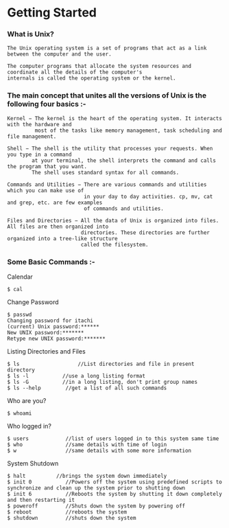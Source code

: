 # Getting Started

   ### What is Unix?

    The Unix operating system is a set of programs that act as a link between the computer and the user.

    The computer programs that allocate the system resources and coordinate all the details of the computer's
    internals is called the operating system or the kernel.

   ### The main concept that unites all the versions of Unix is the following four basics :-

    Kernel − The kernel is the heart of the operating system. It interacts with the hardware and
             most of the tasks like memory management, task scheduling and file management.

    Shell − The shell is the utility that processes your requests. When you type in a command
            at your terminal, the shell interprets the command and calls the program that you want.
            The shell uses standard syntax for all commands. 

    Commands and Utilities − There are various commands and utilities which you can make use of
                             in your day to day activities. cp, mv, cat and grep, etc. are few examples
                             of commands and utilities.

    Files and Directories − All the data of Unix is organized into files. All files are then organized into
                            directories. These directories are further organized into a tree-like structure 
                            called the filesystem.

   ### Some Basic Commands :-

   Calendar

    $ cal

   Change Password

    $ passwd
    Changing password for itachi
    (current) Unix password:******
    New UNIX password:*******
    Retype new UNIX password:*******

   Listing Directories and Files

    $ ls		      	   //List directories and file in present directory
    $ ls -l		      //use a long listing format
    $ ls -G		      //in a long listing, don't print group names
    $ ls --help		   //get a list of all such commands

   Who are you?

    $ whoami

   Who logged in?

    $ users			   //list of users logged in to this system same time
    $ who			   //same details with time of login
    $ w		      	   //same details with some more information

   System Shutdown

    $ halt  		//brings the system down immediately
    $ init 0	   	   //Powers off the system using predefined scripts to synchronize and clean up the system prior to shutting down
    $ init 6		   //Reboots the system by shutting it down completely and then restarting it
    $ poweroff 		   //Shuts down the system by powering off
    $ reboot	   	   //reboots the system
    $ shutdown		   //shuts down the system

